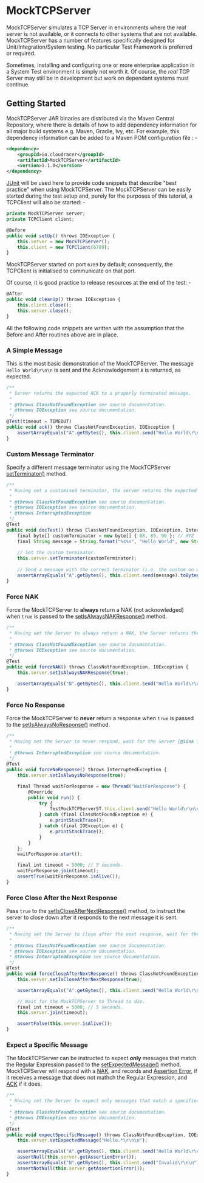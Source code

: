 # MockTCPServer

MockTCPServer simulates a TCP Server in environments where the *real* server is not available, or it connects to other systems that are not available. MockTCPServer has a number of features specifically designed for Unit/Integration/System testing. No particular Test Framework is preferred or required.

Sometimes, installing and configuring one or more enterprise application in a System Test environment is simply not worth it. Of course, the *real* TCP Server may still be in development but work on dependant systems must continue.

## Getting Started

MockTCPServer JAR binaries are distributed via the Maven Central Repository, where there is details of how to add dependency information for all major build systems e.g. Maven, Gradle, Ivy, etc. For example, this dependency information can be added to a Maven POM configuration file : -
```xml
<dependency>
    <groupId>io.cloudracer</groupId>
    <artifactId>MockTCPServer</artifactId>
    <version>1.1.0</version>
</dependency>
```
[JUnit](http://junit.org/) will be used here to provide code snippets that describe "best practice" when using MockTCPServer. The MockTCPServer can be easily started during the test setup and, purely for the purposes of this tutorial, a TCPClient will also be started: -
```javascript
private MockTCPServer server;
private TCPClient client;

@Before
public void setUp() throws IOException {
    this.server = new MockTCPServer();
    this.client = new TCPClient(6789);
}
```
MockTCPServer started on port `6789` by default; consequently, the TCPClient is initialised to communicate on that port.
 
Of course, it is good practice to release resources at the end of the test: -
```javascript
@After
public void cleanUp() throws IOException {
    this.client.close();
    this.server.close();
}
```
All the following code snippets are written with the assumption that the Before and After routines above are in place.

### A Simple Message

This is the most basic demonstration of the MockTCPServer. The message `Hello World\r\n\n` is sent and the Acknowledgement `A` is returned, as expected.
```javascript
/**
 * Server returns the expected ACK to a properly terminated message.
 *
 * @throws ClassNotFoundException see source documentation.
 * @throws IOException see source documentation.
 */
@Test(timeout = TIMEOUT)
public void ack() throws ClassNotFoundException, IOException {
    assertArrayEquals("A".getBytes(), this.client.send("Hello World\r\n\n").toByteArray());
}
```
### Custom Message Terminator

Specify a different message terminator using the MockTCPServer <a href="http://www.cloudracer.org/mocktcpserver/docs/api/latest/io/cloudracer/mocktcpserver/MockTCPServer.html#setTerminator(byte[])" target="_blank">setTerminator()</a> method.
```javascript
/**
 * Having set a customised terminator, the server returns the expected ACK to a message terminated with the custom terminator.
 *
 * @throws ClassNotFoundException see source documentation.
 * @throws IOException see source documentation.
 * @throws InterruptedException
 */
@Test
public void docTest() throws ClassNotFoundException, IOException, InterruptedException {
    final byte[] customTerminator = new byte[] { 88, 89, 90 }; // XYZ
    final String message = String.format("%s%s", "Hello World", new String(customTerminator));
    
    // Set the custom terminator.
    this.server.setTerminator(customTerminator);
    
    // Send a message with the correct terminator (i.e. the custom on we set at the start of this method) and wait for the response.
    assertArrayEquals("A".getBytes(), this.client.send(message).toByteArray());
}
```
### Force NAK

Force the MockTCPServer to **always** return a NAK (not acknowledged) when ```true``` is passed to the <a href="http://www.cloudracer.org/mocktcpserver/docs/api/latest/io/cloudracer/mocktcpserver/MockTCPServer.html#setIsAlwaysNAKResponse(boolean)" target="_blank">setIsAlwaysNAKResponse()</a> method.
```javascript
/**
 * Having set the Server to always return a NAK, the Server returns the expected NAK when an ACK would normally be expected.
 *
 * @throws ClassNotFoundException see source documentation.
 * @throws IOException see source documentation.
 */
@Test
public void forceNAK() throws ClassNotFoundException, IOException {
    this.server.setIsAlwaysNAKResponse(true);

    assertArrayEquals("N".getBytes(), this.client.send("Hello World\r\n\n").toByteArray());
}
```
### Force No Response

Force the MockTCPServer to **never** return a response when ```true``` is passed to the <a href="http://www.cloudracer.org/mocktcpserver/docs/api/latest/io/cloudracer/mocktcpserver/MockTCPServer.html#setIsAlwaysNoResponse(boolean)" target="_blank">setIsAlwaysNoResponse()</a> method.
```javascript
/**
 * Having set the Server to never respond, wait for the Server {@link Thread} to die. If the server has not responded after 5 seconds, assume that it never will.
 *
 * @throws InterruptedException see source documentation.
 */
@Test
public void forceNoResponse() throws InterruptedException {
    this.server.setIsAlwaysNoResponse(true);

    final Thread waitForResponse = new Thread("WaitForResponse") {
        @Override
        public void run() {
            try {
                TestMockTCPServerST.this.client.send("Hello World\r\n\n");
            } catch (final ClassNotFoundException e) {
                e.printStackTrace();
            } catch (final IOException e) {
                e.printStackTrace();
            }
        }
    };
    waitForResponse.start();

    final int timeout = 5000; // 5 seconds.
    waitForResponse.join(timeout);
    assertTrue(waitForResponse.isAlive());
}
```
### Force Close After the Next Response

Pass ```true``` to the <a href="http://www.cloudracer.org/mocktcpserver/docs/api/latest/io/cloudracer/mocktcpserver/MockTCPServer.html#setIsCloseAfterNextResponse(boolean)" target="_blank">setIsCloseAfterNextResponse()</a> method, to instruct the server to close down after it responds to the next message it is sent.
```javascript
/**
 * Having set the Server to close after the next response, wait for the Server {@link Thread} to die after sending one message.
 *
 * @throws ClassNotFoundException see source documentation.
 * @throws IOException see source documentation.
 * @throws InterruptedException see source documentation.
 */
@Test
public void forceCloseAfterNextResponse() throws ClassNotFoundException, IOException, InterruptedException {
    this.server.setIsCloseAfterNextResponse(true);

    assertArrayEquals("A".getBytes(), this.client.send("Hello World\r\n\n").toByteArray());

    // Wait for the MockTCPServer to Thread to die.
    final int timeout = 5000; // 5 seconds.
    this.server.join(timeout);

    assertFalse(this.server.isAlive());
}
```
### Expect a Specific Message

The MockTCPServer can be instructed to expect **only** messages that match the Regular Expression passed to the <a href="http://www.cloudracer.org/mocktcpserver/docs/api/latest/io/cloudracer/mocktcpserver/MockTCPServer.html#setExpectedMessage(java.lang.String)" target="_blank">setExpectedMessage()</a> method. MockTCPServer will respond with a <a href="http://www.cloudracer.org/mocktcpserver/docs/api/latest/io/cloudracer/mocktcpserver/MockTCPServer.html#getNAK()" target="_blank">NAK</a>, and records and <a href="http://www.cloudracer.org/mocktcpserver/docs/api/latest/io/cloudracer/mocktcpserver/MockTCPServer.html#getAssertionError()" target="_blank">Assertion Error</a>, if it receives a message that does not mathch the Regular Expression, and <a href="http://www.cloudracer.org/mocktcpserver/docs/api/latest/io/cloudracer/mocktcpserver/MockTCPServer.html#getACK()" target="_blank">ACK</a> if it does.
```javascript
/**
 * Having set the Server to expect only messages that match a specified Regular Expression, ensure that a NAK is returned for messages that do not match and an ACK for messages that do match.
 *
 * @throws ClassNotFoundException see source documentation.
 * @throws IOException see source documentation.
 */
@Test
public void expectSpecificMessage() throws ClassNotFoundException, IOException {
    this.server.setExpectedMessage("Hello.*\r\n\n");

    assertArrayEquals("A".getBytes(), this.client.send("Hello World\r\n\n").toByteArray());
    assertNull(this.server.getAssertionError());
    assertArrayEquals("N".getBytes(), this.client.send("Invalid\r\n\n").toByteArray());
    assertNotNull(this.server.getAssertionError());
}
```
